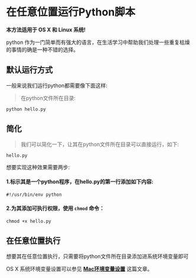 # 在任意位置运行Python脚本

**本方法适用于 OS X 和 Linux 系统!**

python 作为一门简单而有强大的语言，在生活学习中帮助我们处理一些重复枯燥的事情的确是一种不错的选择。

## 默认运行方式
一般来说我们运行python都需要像下面这样:

> 在python文件所在目录:
```
python hello.py
```

## 简化

> 我们可以简化一下，让其在python文件所在目录可以直接运行，如下:
```
hello.py
```

想要实现这种效果需要两步:

#### 1.标示其是一个python程序，在hello.py的第一行添加如下内容:

```
#!/usr/bin/env python
```

#### 2.为其添加可执行权限，使用 `chmod` 命令：

```
chmod +x hello.py
```


## 在任意位置执行

想要其在任意位置执行，只需要将python文件所在目录添加进系统环境变量即可

OS X 系统环境变量设置可以参见 **[Mac环境变量设置](https://github.com/GcsSloop/MacDeveloper/blob/master/Skill/Path.md)** 这篇文章。

